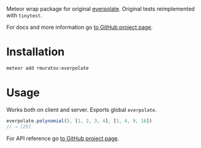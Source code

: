 Meteor wrap package for original [everpolate](https://github.com/BorisChumichev/everpolate). Original tests reimplemented with `tinytest`.

For docs and more information go [to GitHub project page](http://borischumichev.github.io/everpolate/).

# Installation

```bash
meteor add rmuratov:everpolate
```

# Usage

Works both on client and server. Exports global `everpolate`.

```javascript
everpolate.polynomial(5, [1, 2, 3, 4], [1, 4, 9, 16])
// → [25]
```

For API reference go [to GitHub project page](http://borischumichev.github.io/everpolate/).
